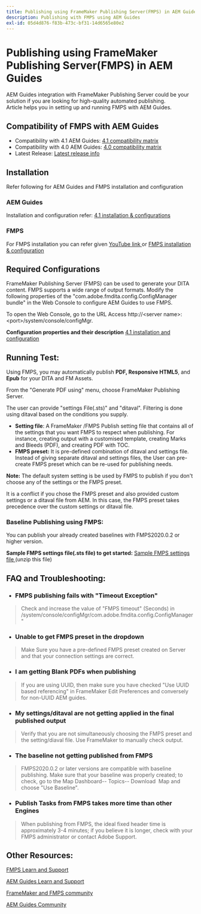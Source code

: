 ```yaml
---
title: Publishing using FrameMaker Publishing Server(FMPS) in AEM Guides
description: Publishing with FMPS using AEM Guides
exl-id: 05d4d876-f83b-473c-bf31-14d6565e80e2
---
```

# Publishing using FrameMaker Publishing Server(FMPS) in AEM Guides

AEM Guides integration with FrameMaker Publishing Server could be your solution if you are looking for high-quality automated publishing.  
Article helps you in setting up and running FMPS with AEM Guides.

## Compatibility of FMPS with AEM Guides

- Compatibility with 4.1 AEM Guides: [4.1 compatibility matrix ](/help/product-guide/release-info/release-notes-4.1.md#compatibility-matrix)
- Compatibility with 4.0 AEM Guides: [4.0 compatibility matrix](https://helpx.adobe.com/xml-documentation-for-experience-manager/release-note/release-notes-xml-documentation-solution-4-0.html/#Compatibility%20matrix)
- Latest Release: [Latest release info](/help/product-guide/release-info/latest-release-info.md)

## Installation

Refer following for AEM Guides and FMPS installation and configuration

### AEM Guides

Installation and configuration refer: [ 4.1 installation & configurations ](https://helpx.adobe.com/content/dam/help/en/xml-documentation-solution/4-1-2/Adobe-Experience-Manager-Guides_Installation-Configuration-Guide_EN.pdf)

### FMPS

For FMPS installation you can refer given [YouTube link ](https://www.youtube.com/watch?v=2deelyM5VA8&t) or [FMPS installation & configuration ](https://help.adobe.com/en_US/framemaker/server/index.html#t=fmps-user-guide%2Finstall_config_fmps.html%23install_config_fmps&rhtocid=_2)

## Required Configurations

FrameMaker Publishing Server (FMPS) can be used to generate your DITA content. FMPS supports a wide range of output formats. Modify the following properties of the "com.adobe.fmdita.config.ConfigManager bundle" in the Web Console to configure AEM Guides to use FMPS.

To open the Web Console, go to the URL Access http://\<server name\>:\<port\>/system/console/configMgr.

**Configuration properties and their description** [4.1 installation and configuration ](https://helpx.adobe.com/content/dam/help/en/xml-documentation-solution/4-1-2/Adobe-Experience-Manager-Guides_Installation-Configuration-Guide_EN.pdf#page=89)

## Running Test:

Using FMPS, you may automatically publish **PDF, Responsive HTML5**, and **Epub** for your DITA and FM Assets.

From the "Generate PDF using" menu, choose FrameMaker Publishing Server.

The user can provide "settings File(.sts)" and "ditaval". Filtering is done using ditaval based on the conditions you supply.

-   **Setting file**: A FrameMaker /FMPS Publish setting file that contains all of the settings that you want FMPS to respect when publishing. For instance, creating output with a customised template, creating Marks and Bleeds (PDF), and creating PDF with TOC.
-   **FMPS preset:** It is pre-defined combination of ditaval and settings file. Instead of giving separate ditaval and settings files, the User can pre-create FMPS preset which can be re-used for publishing needs.

**Note:** The default system setting is be used by FMPS to publish if you don't choose any of the settings or the FMPS preset.

It is a conflict if you chose the FMPS preset and also provided custom settings or a ditaval file from AEM. In this case, the FMPS preset takes precedence over the custom settings or ditaval file.

### Baseline Publishing using FMPS:

You can publish your already created baselines with FMPS2020.0.2 or higher version.

**Sample FMPS settings file(.sts file) to get started:** [Sample FMPS  settings file ](https://acrobat.adobe.com/link/track?uri=urn:aaid:scds:US:ef750752-7a7e-4e51-923e-6b7d9861ed54) (unzip this file)

## FAQ and Troubleshooting:

-   ### FMPS publishing fails with "Timeout Exception"

>Check and increase the value of "FMPS timeout" (Seconds) in /system/console/configMgr/com.adobe.fmdita.config.ConfigManager"

-   ### Unable to get FMPS preset in the dropdown

>Make Sure you have a pre-defined FMPS preset created on Server and that your connection settings are correct.

-   ### I am getting Blank PDFs when publishing

>If you are using UUID, then make sure you have checked "Use UUID based referencing" in FrameMaker Edit Preferences and conversely for non-UUID AEM guides.

-   ### My settings/ditaval are not getting applied in the final published output 

>Verify that you are not simultaneously choosing the FMPS preset and the setting/diaval file. Use FrameMaker to manually check output.

-   ### The baseline not getting published from FMPS

>FMPS2020.0.2 or later versions are compatible with baseline publishing.
>Make sure that your baseline was properly created; to check, go to the Map Dashboard-- Topics-- Download  Map and choose "Use Baseline".
-   ### Publish Tasks from FMPS takes more time than other Engines

>When publishing from FMPS, the ideal fixed header time is approximately 3-4 minutes; if you believe it is longer, check with your FMPS administrator or contact Adobe Support.

## Other Resources:

[FMPS Learn and Support](https://helpx.adobe.com/support/framemaker-publishing-server.html)

[AEM Guides Learn and Support](https://helpx.adobe.com/in/support/xml-documentation-for-experience-manager.html)

[FrameMaker and FMPS community](https://community.adobe.com/t5/framemaker/ct-p/ct-framemaker?page=1&sort=latest_replies&lang=all&tabid=all)

[AEM Guides Community](https://experienceleaguecommunities.adobe.com/t5/experience-manager-guides/ct-p/aem-xml-documentation)
